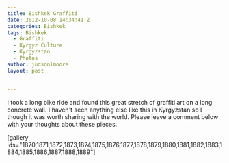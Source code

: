 ```yaml
---
title: Bishkek Graffiti
date: 2012-10-08 14:34:41 Z
categories: Bishkek
tags: Bishkek
  - Graffiti
  - Kyrgyz Culture
  - Kyrgyzstan
  - Photos
author: judsonlmoore
layout: post


---
```


I took a long bike ride and found this great stretch of graffiti art on a long concrete wall. I haven't seen anything else like this in Kyrgyzstan so I though it was worth sharing with the world. Please leave a comment below with your thoughts about these pieces.

[gallery ids="1870,1871,1872,1873,1874,1875,1876,1877,1878,1879,1880,1881,1882,1883,1884,1885,1886,1887,1888,1889"]
